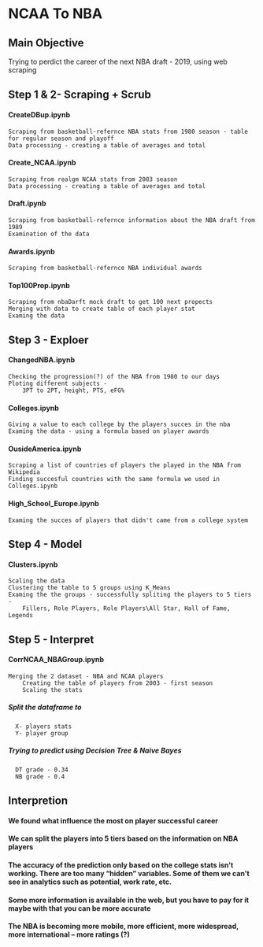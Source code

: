 # NCAA To NBA

## Main Objective
  Trying to perdict the career of the next NBA draft - 2019, using web scraping

## Step 1 & 2- Scraping + Scrub

#### CreateDBup.ipynb
	Scraping from basketball-refernce NBA stats from 1980 season - table for regular season and playoff
	Data processing - creating a table of averages and total
#### Create_NCAA.ipynb
	Scraping from realgm NCAA stats from 2003 season
	Data processing - creating a table of averages and total
#### Draft.ipynb
	Scraping from basketball-refernce information about the NBA draft from 1989
	Examination of the data
#### Awards.ipynb
	Scraping from basketball-refernce NBA individual awards
#### Top100Prop.ipynb
	Scraping from nbaDarft mock draft to get 100 next propects
	Merging with data to create table of each player stat
	Examing the data

## Step 3 - Exploer 

#### ChangedNBA.ipynb
	Checking the progression(?) of the NBA from 1980 to our days
	Ploting different subjects -
		3PT to 2PT, height, PTS, eFG%
 #### Colleges.ipynb
	Giving a value to each college by the players succes in the nba
	Examing the data - using a formula based on player awards
#### OusideAmerica.ipynb
	Scraping a list of countries of players the played in the NBA from Wikipedia
	Finding succesful countries with the same formula we used in Colleges.ipynb
#### High_School_Europe.ipynb
	Examing the succes of players that didn't came from a college system

## Step 4 - Model

#### Clusters.ipynb
	Scaling the data
	Clustering the table to 5 groups using K_Means
	Examing the the groups - successfully spliting the players to 5 tiers - 
		Fillers, Role Players, Role Players\All Star, Hall of Fame, Legends

## Step 5 - Interpret

#### CorrNCAA_NBAGroup.ipynb
	Merging the 2 dataset - NBA and NCAA players
		Creating the table of players from 2003 - first season 
		Scaling the stats
  ##### Split the dataframe to
	  X- players stats
	  Y- player group
  ##### Trying to predict using Decision Tree & Naive Bayes
	  DT grade - 0.34
	  NB grade - 0.4

## Interpretion

#### We found what influence the most on player successful career
#### We can split the players into 5 tiers based on the information on NBA players
#### The accuracy of the prediction only based on the college stats isn’t working. There are too many “hidden” variables. Some of them we can’t see in analytics such as potential, work rate, etc.
#### Some more information is available in the web, but you have to pay for it maybe with that you can be more accurate
#### The NBA is becoming more mobile, more efficient, more widespread, more international – more ratings (?)
